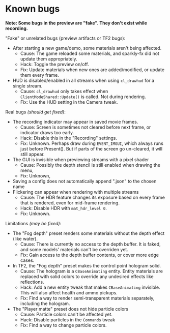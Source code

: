 # Known bugs

**Note: Some bugs in the preview are "fake". They don't exist while recording.**

"Fake" or unrelated bugs (preview artifacts or TF2 bugs):
- After starting a new game/demo, some materials aren't being affected.
    - Cause: The game reloaded some materials, and sparkly-fx did not update them appropriately.
    - Hack: Toggle the preview on/off.
    - Fix: Update materials when new ones are added/modified, or update them every frame.
- HUD is disabled/enabled in all streams when using `cl_drawhud` for a single stream.
    - Cause: `cl_drawhud` only takes effect when `ClientModeShared::Update()` is called. Not during rendering.
    - Fix: Use the HUD setting in the Camera tweak.

Real bugs *(should get fixed)*:
- The recording indicator may appear in saved movie frames.
    - Cause: Screen is sometimes not cleared before next frame, or indicator draws too early.
    - Hack: Disable this in the "Recording" settings.
    - Fix: Unknown. Perhaps draw during `EVENT_IMGUI`, which always runs just before Present(). But if parts of the screen go un-cleared, it will still appear.
- The GUI is invisible when previewing streams with a pixel shader
    - Cause: Possibly the depth stencil is still enabled when drawing the menu,
    - Fix: Unknown,
- Saving a config does not automatically append ".json" to the chosen name
- Flickering can appear when rendering with multiple streams
    - Cause: The HDR feature changes its exposure based on every frame that is rendered, even for mid-frame rendering.
    - Hack: Disable HDR with `mat_hdr_level 0`.
    - Fix: Unknown.

Limitations *(may be fixed)*:
- The "Fog depth" preset renders some materials without the depth effect (like water).
    - Cause: There is currently no access to the depth buffer. It is faked, and some models' materials can't be overriden yet.
    - Fix: Gain access to the depth buffer contents, or cover more edge cases.
- In TF2, the "Fog depth" preset makes the control point hologram solid.
    - Cause: The hologram is a `CBaseAnimating` entity. Entity materials are replaced with solid colors to override any undesired effects like reflections.
    - Hack: Add a new entity tweak that makes `CBaseAnimating` invisible. This will also affect health and ammo pickups.
    - Fix: Find a way to render semi-transparent materials separately, including the hologram.
- The "Player matte" preset does not hide particle colors
    - Cause: Particle colors can't be affected yet.
    - Hack: Disable particles in the `Commands` tweak
    - Fix: Find a way to change particle colors.